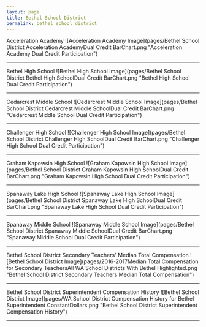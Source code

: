 ```yaml
---
layout: page
title: Bethel School District
permalink: bethel school district
---
```



Acceleration Academy
![Acceleration Academy Image](pages/Bethel School District Acceleration AcademyDual Credit BarChart.png "Acceleration Academy Dual Credit Participation")

___

Bethel High School
![Bethel High School Image](pages/Bethel School District Bethel High SchoolDual Credit BarChart.png "Bethel High School Dual Credit Participation")

___

Cedarcrest Middle School
![Cedarcrest Middle School Image](pages/Bethel School District Cedarcrest Middle SchoolDual Credit BarChart.png "Cedarcrest Middle School Dual Credit Participation")

___

Challenger High School
![Challenger High School Image](pages/Bethel School District Challenger High SchoolDual Credit BarChart.png "Challenger High School Dual Credit Participation")

___

Graham Kapowsin High School
![Graham Kapowsin High School Image](pages/Bethel School District Graham Kapowsin High SchoolDual Credit BarChart.png "Graham Kapowsin High School Dual Credit Participation")

___

Spanaway Lake High School
![Spanaway Lake High School Image](pages/Bethel School District Spanaway Lake High SchoolDual Credit BarChart.png "Spanaway Lake High School Dual Credit Participation")

___

Spanaway Middle School
![Spanaway Middle School Image](pages/Bethel School District Spanaway Middle SchoolDual Credit BarChart.png "Spanaway Middle School Dual Credit Participation")

___

Bethel School District Secondary Teachers' Median Total Compensation
![Bethel School District Image](pages/2016-2017Median Total Compensation for Secondary TeachersAll WA School Districts With Bethel Highlighted.png "Bethel School District Secondary Teachers Median Total Compensation")

___

Bethel School District Superintendent Compensation History
![Bethel School District Image](pages/WA School District Compensation History for Bethel Superintendent ConstantDollars.png "Bethel School District Superintendent Compensation History")

___


